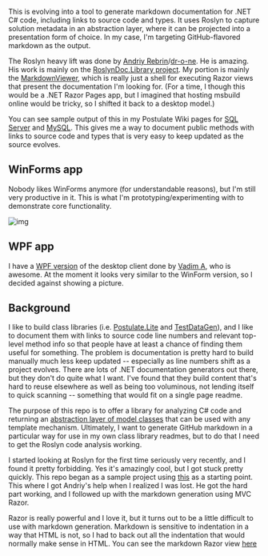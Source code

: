 This is evolving into a tool to generate markdown documentation for .NET C# code, including links to source code and types. It uses Roslyn to capture solution metadata in an abstraction layer, where it can be projected into a presentation form of choice. In my case, I'm targeting GitHub-flavored markdown as the output.

The Roslyn heavy lift was done by [Andriy Rebrin](https://www.upwork.com/o/profiles/users/_~01f302b2d51f8153bd/)/[dr-o-ne](https://github.com/dr-o-ne). He is amazing. His work is mainly on the [RoslynDoc.Library project](https://github.com/adamosoftware/RoslynSyntaxTreeAnalyzer/tree/master/RoslynDoc.Library). My portion is mainly the [MarkdownViewer](https://github.com/adamosoftware/RoslynSyntaxTreeAnalyzer/tree/master/MarkdownViewer.RazorPages), which is really just a shell for executing Razor views that present the documentation I'm looking for. (For a time, I though this would be a .NET Razor Pages app, but I imagined that hosting msbuild online would be tricky, so I shifted it back to a desktop model.)

You can see sample output of this in my Postulate Wiki pages for [SQL Server](https://github.com/adamosoftware/Postulate.Lite/wiki/SQL-Server-CRUD-Methods) and [MySQL](https://github.com/adamosoftware/Postulate.Lite/wiki/MySQL-CRUD-Methods). This gives me a way to document public methods with links to source code and types that is very easy to keep updated as the source evolves.

## WinForms app
Nobody likes WinForms anymore (for understandable reasons), but I'm still very productive in it. This is what I'm prototyping/experimenting with to demonstrate core functionality.

![img](https://adamosoftware.blob.core.windows.net/images/markdowner-winform.png)

## WPF app
I have a [WPF version](https://github.com/adamosoftware/RoslynMarkdowner/tree/master/RoslynMarkdowner.WPF) of the desktop client done by [Vadim A](https://www.upwork.com/o/profiles/users/~01a778def0bc56bf99/), who is awesome. At the moment it looks very similar to the WinForm version, so I decided against showing a picture.

## Background

I like to build class libraries (i.e. [Postulate.Lite](https://github.com/adamosoftware/Postulate.Lite) and [TestDataGen](https://github.com/adamosoftware/TestDataGen)), and I like to document them with links to source code line numbers and relevant top-level method info so that people have at least a chance of finding them useful for something. The problem is documentation is pretty hard to build manually much less keep updated -- especially as line numbers shift as a project evolves. There are lots of .NET documentation generators out there, but they don't do quite what I want. I've found that they build content that's hard to reuse elsewhere as well as being too voluminous, not lending itself to quick scanning -- something that would fit on a single page readme.

The purpose of this repo is to offer a library for analyzing C# code and returning an [abstraction layer of model classes](https://github.com/adamosoftware/RoslynSyntaxTreeAnalyzer/tree/master/RoslynDoc.Library/Models) that can be used with any template mechanism. Ultimately, I want to generate GitHub markdown in a particular way for use in my own class library readmes, but to do that I need to get the Roslyn code analysis working.

I started looking at Roslyn for the first time seriously very recently, and I found it pretty forbidding. Yes it's amazingly cool, but I got stuck pretty quickly. This repo began as a sample project using [this](https://docs.microsoft.com/en-us/dotnet/csharp/roslyn-sdk/get-started/syntax-analysis) as a starting point. This where I got Andriy's help when I realized I was lost. He got the hard part working, and I followed up with the markdown generation using MVC Razor.

Razor is really powerful and I love it, but it turns out to be a little difficult to use with markdown generation. Markdown is sensitive to indentation in a way that HTML is not, so I had to back out all the indentation that would normally make sense in HTML. You can see the markdown Razor view [here](https://github.com/adamosoftware/RoslynSyntaxTreeAnalyzer/blob/master/MarkdownViewer/Views/Markdown/Index.cshtml)
